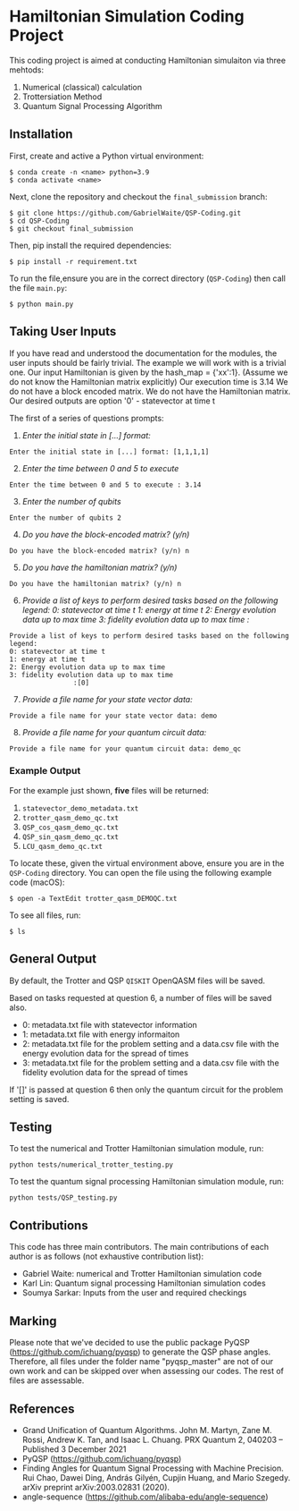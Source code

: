 # Hamiltonian Simulation Coding Project
This coding project is aimed at conducting Hamiltonian simulaiton via three mehtods:
1. Numerical (classical) calculation
2. Trottersiation Method
3. Quantum Signal Processing Algorithm

## Installation
First, create and active a Python virtual environment:
```
$ conda create -n <name> python=3.9
$ conda activate <name>
```
Next, clone the repository and checkout the `final_submission` branch:
```
$ git clone https://github.com/GabrielWaite/QSP-Coding.git
$ cd QSP-Coding
$ git checkout final_submission
```
Then, pip install the required dependencies:
```
$ pip install -r requirement.txt
```
To run the file,ensure you are in the correct directory (`QSP-Coding`) then call the file `main.py`:
```
$ python main.py
```

## Taking User Inputs
If you have read and understood the documentation for the modules, the user inputs should be fairly trivial. The example we will work with is a trivial one.
Our input Hamiltonian is given by the hash_map = {'xx':1}. (Assume we do not know the Hamiltonian matrix explicitly)
Our execution time is 3.14
We do not have a block encoded matrix. We do not have the Hamiltonian matrix.
Our desired outputs are option '0' - statevector at time t

The first of a series of questions prompts:
1. *Enter the initial state in [...] format:*
```
Enter the initial state in [...] format: [1,1,1,1]
```

2. *Enter the time between 0 and 5 to execute*
```
Enter the time between 0 and 5 to execute : 3.14
```

3. *Enter the number of qubits*
```
Enter the number of qubits 2
```

4. *Do you have the block-encoded matrix? (y/n)*
```
Do you have the block-encoded matrix? (y/n) n
```

5. *Do you have the hamiltonian matrix? (y/n)*
```
Do you have the hamiltonian matrix? (y/n) n
```

6. *Provide a list of keys to perform desired tasks based on the following legend:*
    *0: statevector at time t*
    *1: energy at time t*
    *2: Energy evolution data up to max time*
    *3: fidelity evolution data up to max time*
                    *:*
```
Provide a list of keys to perform desired tasks based on the following legend:
0: statevector at time t
1: energy at time t
2: Energy evolution data up to max time
3: fidelity evolution data up to max time
                :[0]
```

7. *Provide a file name for your state vector data:*
```
Provide a file name for your state vector data: demo
```
8. *Provide a file name for your quantum circuit data:*
```
Provide a file name for your quantum circuit data: demo_qc
```
### Example Output
For the example just shown, **five** files will be returned:
1. `statevector_demo_metadata.txt`
2. `trotter_qasm_demo_qc.txt`
3. `QSP_cos_qasm_demo_qc.txt`
4. `QSP_sin_qasm_demo_qc.txt`
5. `LCU_qasm_demo_qc.txt`

To locate these, given the virtual environment above, ensure you are in the `QSP-Coding` directory.
You can open the file using the following example code (macOS):
```
$ open -a TextEdit trotter_qasm_DEMOQC.txt
```

To see all files, run:
```
$ ls
```

## General Output
By default, the Trotter and QSP ```QISKIT``` OpenQASM files will be saved.

Based on tasks requested at question 6, a number of files will be saved also.

- 0: metadata.txt file with statevector information
- 1: metadata.txt file with energy informaiton
- 2: metadata.txt file for the problem setting and a data.csv file with the energy evolution data for the spread of times
- 3: metadata.txt file for the problem setting and a data.csv file with the fidelity evolution data for the spread of times

If '[]' is passed at question 6 then only the quantum circuit for the problem setting is saved.
## Testing
To test the numerical and Trotter Hamiltonian simulation module, run:
```
python tests/numerical_trotter_testing.py
```
To test the quantum signal processing Hamiltonian simulation module, run:
```
python tests/QSP_testing.py
```
## Contributions
This code has three main contributors. The main contributions of each author is as follows (not exhaustive contribution list):
- Gabriel Waite: numerical and Trotter Hamiltonian simulation code
- Karl Lin: Quantum signal processing Hamiltonian simulation codes
- Soumya Sarkar: Inputs from the user and required checkings
## Marking
Please note that we've decided to use the public package PyQSP (https://github.com/ichuang/pyqsp) to generate the QSP phase angles. Therefore, all files under the folder name "pyqsp_master" are not of our own work and can be skipped over when assessing our codes. The rest of files are assessable.
## References
- Grand Unification of Quantum Algorithms. John M. Martyn, Zane M. Rossi, Andrew K. Tan, and Isaac L. Chuang. PRX Quantum 2, 040203 – Published 3 December 2021
- PyQSP (https://github.com/ichuang/pyqsp)
- Finding Angles for Quantum Signal Processing with Machine Precision. Rui Chao, Dawei Ding, András Gilyén, Cupjin Huang, and Mario Szegedy. arXiv preprint arXiv:2003.02831 (2020).
- angle-sequence (https://github.com/alibaba-edu/angle-sequence)

